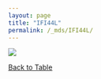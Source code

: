 ```yaml
---
layout: page
title: "IFI44L"
permalink: /_mds/IFI44L/
---
```


![](../../algns0/5HSAA051762_aln_report.png?raw=true)

[Back to Table](../../display)